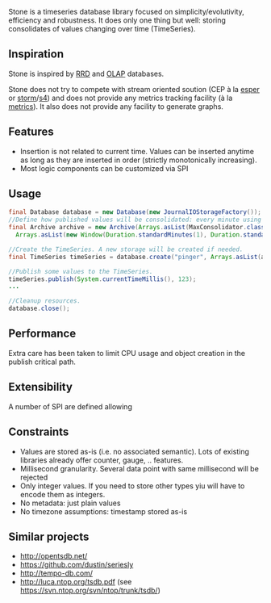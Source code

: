 Stone is a timeseries database library focused on simplicity/evolutivity, efficiency and robustness. It does only one thing but well: storing consolidates of values changing over time (TimeSeries).

## Inspiration

Stone is inspired by [RRD](http://oss.oetiker.ch/rrdtool/) and [OLAP](http://en.wikipedia.org/wiki/Online_Analytical_Processing) databases.

Stone does not try to compete with stream oriented soution (CEP à la [esper](http://esper.codehaus.org/) or [storm](http://storm-project.net/)/[s4](http://incubator.apache.org/s4/)) and does not provide any metrics tracking facility (à la [metrics](http://metrics.codahale.com/)).
It also does not provide any facility to generate graphs.

## Features

* Insertion is not related to current time. Values can be inserted anytime as long as they are inserted in order (strictly monotonically increasing).
* Most logic components can be customized via SPI

## Usage

```java
final Database database = new Database(new JournalIOStorageFactory());
//Define how published values will be consolidated: every minute using *max* algorithm and kept up to 1 hour.
final Archive archive = new Archive(Arrays.asList(MaxConsolidator.class),
  Arrays.asList(new Window(Duration.standardMinutes(1), Duration.standardHours(1))));

//Create the TimeSeries. A new storage will be created if needed.
final TimeSeries timeSeries = database.create("pinger", Arrays.asList(archive));

//Publish some values to the TimeSeries.
timeSeries.publish(System.currentTimeMillis(), 123);
...

//Cleanup resources.
database.close();
```

## Performance

Extra care has been taken to limit CPU usage and object creation in the publish critical path.

## Extensibility

A number of SPI are defined allowing 

## Constraints

* Values are stored as-is (i.e. no associated semantic). Lots of existing libraries already offer counter, gauge, .. features.
* Millisecond granularity. Several data point with same millisecond will be rejected
* Only integer values. If you need to store other types yiu will have to encode them as integers.
* No metadata: just plain values
* No timezone assumptions: timestamp stored as-is

## Similar projects

* http://opentsdb.net/
* https://github.com/dustin/seriesly
* http://tempo-db.com/
* http://luca.ntop.org/tsdb.pdf (see https://svn.ntop.org/svn/ntop/trunk/tsdb/)